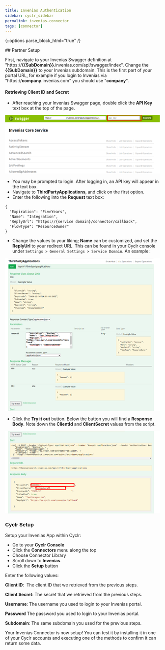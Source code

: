 ```yaml
---
title: Invenias Authentication
sidebar: cyclr_sidebar
permalink: invenias-connector
tags: [connector]
---
```

{::options parse_block_html="true" /}
<section class="card">
## Partner Setup

First, navigate to your Invenias Swagger definition at "https://**{{SubDomain}}**.invenias.com/api/swagger/index". Change the **{{SubDomain}}** to your Invenias subdomain. This is the first part of your portal URL, for example if you login to Invenias via "https://**company**.invenias.com" you should use "**company**".

#### Retrieving Client ID and Secret

*   After reaching your Invenias Swagger page, double click the **API Key** text box at the top of the page.

![](./images/invenias-api-key.png)
*   You may be prompted to login. After logging in, an API key will appear in the text box.
*   Navigate to **ThirdPartyApplications**, and click on the first option.
*   Enter the following into the **Request** text box:
```
{
  "Expiration": "FiveYears",
  "Name": "Integration",
  "ReplyUrl": "https://{service domain}/connector/callback",
  "FlowType": "ResourceOwner"
}
```
*   Change the values to your liking; **Name** can be customized, and set the **ReplyUrl** to your redirect URL. This can be found in your Cyclr console under `Settings > General Settings > Service Domain`. An example:

![](./images/invenias-example-request.png)
*   Click the **Try it out** button. Below the button you will find a **Response Body**. Note down the **ClientId** and **ClientSecret** values from the script.

![](./images/invenias-response.png)

### Cyclr Setup

Setup your Invenias App within Cyclr:

*   Go to your **Cyclr Console**
*   Click the **Connectors** menu along the top
*   Choose Connector Library
*   Scroll down to **Invenias**
*   Click the **Setup** button

Enter the following values:

**Client ID**:  The client ID that we retrieved from the previous steps.

**Client Secret**:  The secret that we retrieved from the previous steps.

**Username**: The username you used to login to your Invenias portal.

**Password** The password you used to login to your Invenias portal.

**Subdomain**: The same subdomain you used for the previous steps.


Your Invenias Connector is now setup! You can test it by installing it in one of your Cyclr accounts and executing one of the methods to confirm it can return some data.

</section>
